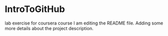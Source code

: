# IntroToGitHub
lab exercise for coursera course
I am editing the README file. Adding some more details about the project description.

